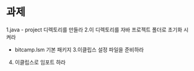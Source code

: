 # 과제

1.java - project  디렉토리를 만들라
2.이 디렉토리를 자바 프로젝트 폴더로 초기화 시켜라
- bitcamp.lsm 기본 패키지
3.이클립스 설정 파일을 준비하라
4. 이클립스로 임포트 하라 
